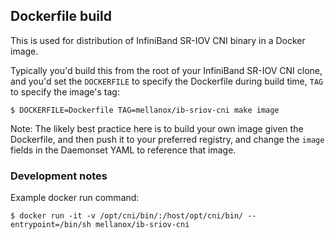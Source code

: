 ## Dockerfile build

This is used for distribution of InfiniBand SR-IOV CNI binary in a Docker image.

Typically you'd build this from the root of your InfiniBand SR-IOV CNI clone, and you'd set the `DOCKERFILE` to specify the Dockerfile during build time, `TAG` to specify the image's tag:

```
$ DOCKERFILE=Dockerfile TAG=mellanox/ib-sriov-cni make image
```

Note: The likely best practice here is to build your own image given the Dockerfile, and then push it to your preferred registry, and change the `image` fields in the Daemonset YAML to reference that image.

### Development notes

Example docker run command:

```
$ docker run -it -v /opt/cni/bin/:/host/opt/cni/bin/ --entrypoint=/bin/sh mellanox/ib-sriov-cni
```
